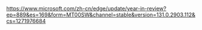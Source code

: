 https://www.microsoft.com/zh-cn/edge/update/year-in-review?ep=889&es=169&form=MT00SW&channel=stable&version=131.0.2903.112&cs=1271976684